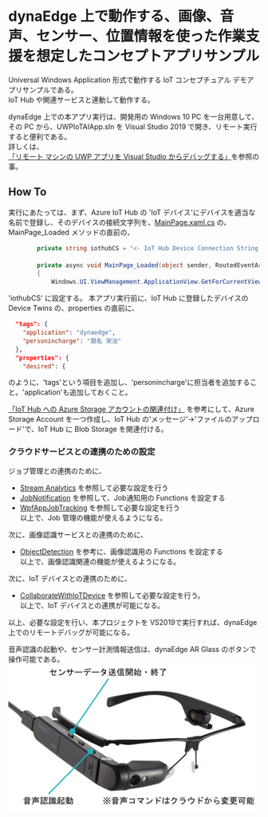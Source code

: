 # dynaEdge 上で動作する、画像、音声、センサー、位置情報を使った作業支援を想定したコンセプトアプリサンプル 
Universal Windows Application 形式で動作する IoT コンセプチュアル デモアプリサンプルである。  
IoT Hub や関連サービスと連動して動作する。  

dynaEdge 上での本アプリ実行は、開発用の Windows 10 PC を一台用意して、その PC から、UWPIoTAIApp.sln を Visual Studio 2019 で開き、リモート実行すると便利である。  
詳しくは、[「リモート マシンの UWP アプリを Visual Studio からデバッグする」](https://docs.microsoft.com/ja-jp/visualstudio/debugger/run-windows-store-apps-on-a-remote-machine?view=vs-2019)を参照の事。 

## How To
実行にあたっては、まず、Azure IoT Hub の 'IoT デバイス'にデバイスを適当な名前で登録し、そのデバイスの接続文字列を、[MainPage.xaml.cs](./MainPage.xaml.cs) の、MainPage_Loaded メソッドの直前の、
```c#
        private string iothubCS = "<- IoT Hub Device Connection String ->";

        private async void MainPage_Loaded(object sender, RoutedEventArgs e)
        {
            Windows.UI.ViewManagement.ApplicationView.GetForCurrentView().TryEnterFullScreenMode();
```
'iothubCS' に設定する。
本アプリ実行前に、IoT Hub に登録したデバイスの Device Twins の、properties の直前に、 
```json
  "tags": {
    "application": "dynaedge",
    "personincharge": "題名 栄治"
  },
  "properties": {
    "desired": {
```
のように、'tags'という項目を追加し、'personincharge'に担当者を追加すること。'application'も追加しておくこと。  

[「IoT Hub への Azure Storage アカウントの関連付け」](https://docs.microsoft.com/ja-jp/azure/iot-hub/iot-hub-csharp-csharp-file-upload#associate-an-azure-storage-account-to-iot-hub) を参考にして、Azure Storage Account を一つ作成し、IoT Hub の'メッセージ'->'ファイルのアップロード'で、IoT Hub に Blob Storage を関連付ける。  

### クラウドサービスとの連携のための設定  
ジョブ管理との連携のために、
- [Stream Analytics](../services/StreamAnalytics) を参照して必要な設定を行う  
- [JobNotification](../services/JobNotification) を参照して、Job通知用の Functions を設定する
- [WpfAppJobTracking](../WpfAppJobTracking) を参照して必要な設定を行う  
以上で、Job 管理の機能が使えるようになる。

次に、画像認識サービスとの連携のために、  
- [ObjectDetection](../services/ObjectDetection) を参考に、画像認識用の Functions を設定する  
以上で、画像認識関連の機能が使えるようになる。  

次に、IoT デバイスとの連携のために、  
- [CollaborateWithIoTDevice](../service/CollaborateWithIoTDevice) を参照して必要な設定を行う。  
以上で、IoT デバイスとの連携が可能になる。  


以上、必要な設定を行い、本プロジェクトを VS2019で実行すれば、dynaEdge 上でのリモートデバッグが可能になる。

音声認識の起動や、センサー計測情報送信は、dynaEdge AR Glass のボタンで操作可能である。  
![operation](../images/HowToOperate.png)